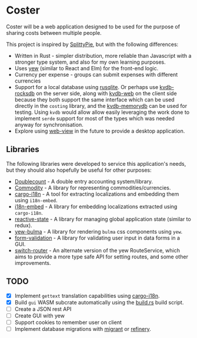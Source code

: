 # Coster

Coster will be a web application designed to be used for the purpose of sharing costs between multiple people.

This project is inspired by [SplittyPie](https://github.com/cowbell/splittypie), but with the following differences:

+ Written in Rust - simpler distribution, more reliable than Javascript with a stronger type system, and also for my own learning purposes.
+ Uses [yew](https://github.com/yewstack/yew) (similar to React and Elm) for the front-end logic.
+ Currency per expense - groups can submit expenses with different currencies
+ Support for a local database using [rusqlite](https://crates.io/crates/rusqlite). Or perhaps use [kvdb-rocksdb](https://crates.io/crates/kvdb-rocksdb) on the server side, along with [kvdb-web](https://crates.io/crates/kvdb-web) on the client side because they both support the same interface which can be used directly in the `costing` library, and the [kvdb-memorydb](https://crates.io/crates/kvdb-memorydb) can be used for testing. Using `kvdb` would allow allow easily leveraging the work done to implement `serde` support for most of the types which was needed anyway for synchronisation.
+ Explore using [web-view](https://github.com/Boscop/web-view) in the future to provide a desktop application.

## Libraries

The following libraries were developed to service this application's needs, but they should also hopefully be useful for other purposes:

+ [Doublecount](https://github.com/kellpossible/doublecount) - A double entry accounting system/library.
+ [Commodity](https://github.com/kellpossible/commodity) - A library for representing commodities/currencies.
+ [cargo-i18n](https://github.com/kellpossible/cargo-i18n) - A tool for extracting localizations and embedding them using `i18n-embed`.
+ [i18n-embed](https://github.com/kellpossible/cargo-i18n/tree/master/i18n-embed) - A library for embedding localizations extracted using `cargo-i18n`.
+ [reactive-state](https://github.com/kellpossible/reactive-state) - A library for managing global application state (similar to redux).
+ [yew-bulma](https://github.com/kellpossible/yew-bulma) - A library for rendering `bulma` css components using `yew`.
+ [form-validation](https://github.com/kellpossible/form-validation) - A library for validating user input in data forms in a GUI.
+ [switch-router](https://github.com/kellpossible/switch-router) - An alternate version of the yew RouteService, which aims to provide a more type safe API for setting routes, and some other improvements.

## TODO

+ [x] Implement `gettext` translation capabilities using [cargo-i18n](https://github.com/kellpossible/cargo-i18n).
+ [x] Build `gui` WASM subcrate automatically using the [build.rs](./build.rs) build script.
+ [ ] Create a JSON rest API
+ [ ] Create GUI with yew
+ [ ] Support cookies to remember user on client
+ [ ] Implement database migrations with [migrant](https://crates.io/crates/migrant) or [refinery](https://github.com/rust-db/refinery).
